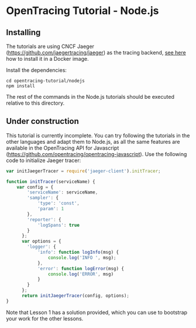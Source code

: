 # OpenTracing Tutorial - Node.js

## Installing

The tutorials are using CNCF Jaeger (https://github.com/jaegertracing/jaeger) as the tracing backend, 
[see here](../README.md) how to install it in a Docker image.

Install the dependencies:

```
cd opentracing-tutorial/nodejs
npm install
```

The rest of the commands in the Node.js tutorials should be executed relative to this directory.

## Under construction

This tutorial is currently incomplete. You can try following the tutorials in the other languages
and adapt them to Node.js, as all the same features are available in the OpenTracing API for Javascript
(https://github.com/opentracing/opentracing-javascript).  Use the following code to initialize Jaeger tracer:

```javascript
var initJaegerTracer = require('jaeger-client').initTracer;

function initTracer(serviceName) {
    var config = {
        'serviceName': serviceName,
        'sampler': {
            'type': 'const',
            'param': 1
        },
        'reporter': {
            'logSpans': true
        }
      };
      var options = {
        'logger': {
            'info': function logInfo(msg) {
                console.log('INFO ', msg);
            },
            'error': function logError(msg) {
                console.log('ERROR', msg)
            }
        }
      };
      return initJaegerTracer(config, options);
}
```

Note that Lesson 1 has a solution provided, which you can use to bootstrap your work for the other lessons.

<!--
## Lessons

* [Lesson 01 - Hello World](./lesson01)
  * Instantiate a Tracer
  * Create a simple trace
  * Annotate the trace
* [Lesson 02 - Context and Tracing Functions](./lesson02)
  * Trace individual functions
  * Combine multiple spans into a single trace
  * Propagate the in-process context
* [Lesson 03 - Tracing RPC Requests](./lesson03)
  * Trace a transaction across more than one microservice
  * Pass the context between processes using `Inject` and `Extract`
  * Apply OpenTracing-recommended tags
* [Lesson 04 - Baggage](./lesson04)
  * Understand distributed context propagation
  * Use baggage to pass data through the call graph
* [Extra Credit](./extracredit)
  * Use existing open source instrumentation
-->